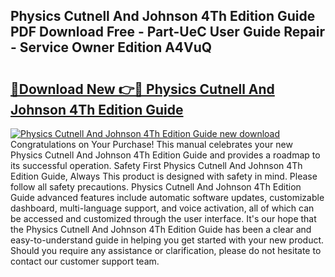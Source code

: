 ## Physics Cutnell And Johnson 4Th Edition Guide PDF Download Free - Part-UeC User Guide Repair - Service Owner Edition A4VuQ

# <h2><a href="http://bc68525.oget.top/?id=Physics+Cutnell+And+Johnson+4Th+Edition+Guide">🔗Download New 👉🔴 Physics Cutnell And Johnson 4Th Edition Guide</a></h2>

[![Physics Cutnell And Johnson 4Th Edition Guide new download](https://i.imgur.com/5g1atiW.png)](http://bc68525.oget.top/?id=Physics+Cutnell+And+Johnson+4Th+Edition+Guide)
Congratulations on Your Purchase! This manual celebrates your new Physics Cutnell And Johnson 4Th Edition Guide and provides a roadmap to its successful operation. Safety First Physics Cutnell And Johnson 4Th Edition Guide, Always This product is designed with safety in mind. Please follow all safety precautions. Physics Cutnell And Johnson 4Th Edition Guide advanced features include automatic software updates, customizable dashboard, multi-language support, and voice activation, all of which can be accessed and customized through the user interface. It's our hope that the Physics Cutnell And Johnson 4Th Edition Guide has been a clear and easy-to-understand guide in helping you get started with your new product. Should you require any assistance or clarification, please do not hesitate to contact our customer support team.

